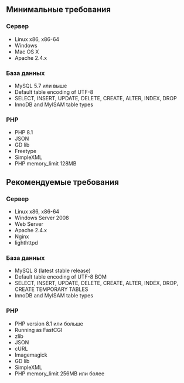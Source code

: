 ## Минимальные требования ##
### Сервер ###
* Linux x86, x86-64
* Windows
* Mac OS X
* Apache 2.4.x

### База данных ###
* MySQL 5.7 или выше
* Default table encoding of UTF-8
* SELECT, INSERT, UPDATE, DELETE, CREATE, ALTER, INDEX, DROP
* InnoDB and MyISAM table types

### PHP ###
* PHP 8.1
* JSON
* GD lib
* Freetype
* SimpleXML
* PHP memory_limit 128MB

## Рекомендуемые требования ##
### Сервер ###
* Linux x86, x86-64
* Windows Server 2008
* Web Server
* Apache 2.4.x
* Nginx
* lighthttpd

### База данных ###

* MySQL 8 (latest stable release)
* Default table encoding of UTF-8 BOM
* SELECT, INSERT, UPDATE, DELETE, CREATE, ALTER, INDEX, DROP, CREATE TEMPORARY TABLES
* InnoDB and MyISAM table types

### PHP ###

* PHP version 8.1 или больше
* Running as FastCGI
* zlib
* JSON
* cURL
* Imagemagick
* GD lib
* SimpleXML
* PHP memory_limit 256MB или более
